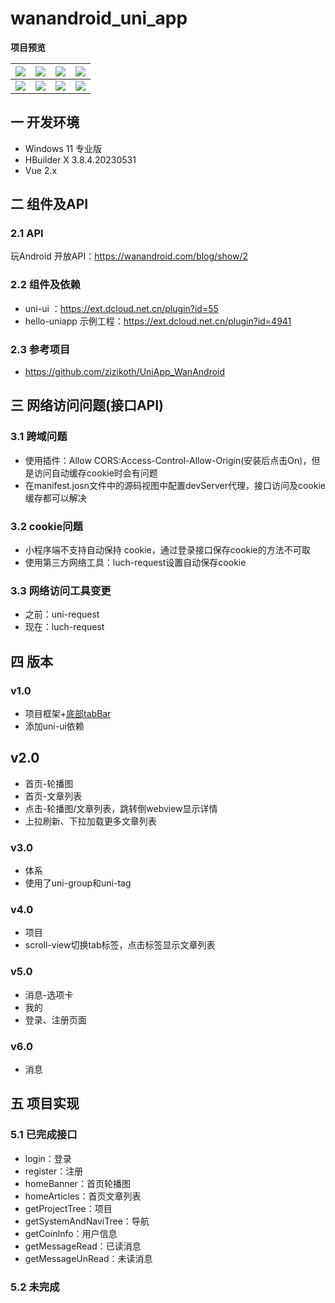 # wanandroid_uni_app

**项目预览**

|![][uni-az-1]| ![][uni-az-2]|![][uni-az-3] |![][uni-az-4]|
| ----------- | ------------ | ------------ | ----------- |
|![][uni-az-5]|![][uni-az-6] |![][uni-az-7] |![][uni-az-8]|

## 一 开发环境

* Windows 11 专业版
* HBuilder X 3.8.4.20230531
* Vue 2.x

## 二 组件及API

### 2.1 API

玩Android 开放API：https://wanandroid.com/blog/show/2

### 2.2 组件及依赖

* uni-ui ：https://ext.dcloud.net.cn/plugin?id=55
* hello-uniapp 示例工程：https://ext.dcloud.net.cn/plugin?id=4941

### 2.3 参考项目

* https://github.com/zizikoth/UniApp_WanAndroid

## 三 网络访问问题(接口API)

### 3.1 跨域问题

* 使用插件：Allow CORS:Access-Control-Allow-Origin(安装后点击On)，但是访问自动缓存cookie时会有问题
* 在manifest.josn文件中的源码视图中配置devServer代理，接口访问及cookie缓存都可以解决

### 3.2 cookie问题

* 小程序端不支持自动保持 cookie，通过登录接口保存cookie的方法不可取
* 使用第三方网络工具：luch-request设置自动保存cookie

### 3.3 网络访问工具变更

* 之前：uni-request
* 现在：luch-request


## 四 版本

### v1.0

* 项目框架+[底部tabBar][1]
* 添加uni-ui依赖

## v2.0

* 首页-轮播图
* 首页-文章列表
* 点击-轮播图/文章列表，跳转倒webview显示详情
* 上拉刷新、下拉加载更多文章列表

### v3.0 

* 体系
* 使用了uni-group和uni-tag

### v4.0

* 项目
* scroll-view切换tab标签，点击标签显示文章列表

### v5.0

* 消息-选项卡
* 我的
* 登录、注册页面

### v6.0

* 消息

## 五 项目实现

### 5.1 已完成接口

* login：登录
* register：注册
* homeBanner：首页轮播图
* homeArticles：首页文章列表
* getProjectTree：项目
* getSystemAndNaviTree：导航
* getCoinInfo：用户信息
* getMessageRead：已读消息
* getMessageUnRead：未读消息

### 5.2 未完成





[1]:https://uniapp.dcloud.net.cn/collocation/pages.html#tips-tabbar

<!--uni-app-wanandroid-->

[uni-az-1]:https://cdn.staticaly.com/gh/PGzxc/CDN/master/blog-resume/uni-az-home-1.png
[uni-az-2]:https://cdn.staticaly.com/gh/PGzxc/CDN/master/blog-resume/uni-az-navigator-2.png
[uni-az-3]:https://cdn.staticaly.com/gh/PGzxc/CDN/master/blog-resume/uni-az-project-3.png
[uni-az-4]:https://cdn.staticaly.com/gh/PGzxc/CDN/master/blog-resume/uni-az-article-web-4.png
[uni-az-5]:https://cdn.staticaly.com/gh/PGzxc/CDN/master/blog-resume/uni-az-mine-login-no-5.png
[uni-az-6]:https://cdn.staticaly.com/gh/PGzxc/CDN/master/blog-resume/uni-az-mine-login-yes-6.png
[uni-az-7]:https://cdn.staticaly.com/gh/PGzxc/CDN/master/blog-resume/uni-az-user-login-7.png
[uni-az-8]:https://cdn.staticaly.com/gh/PGzxc/CDN/master/blog-resume/uni-az-user-register-8.png